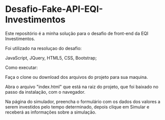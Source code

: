 # Desafio-Fake-API-EQI-Investimentos

Este repositório é a minha solução para o desafio de front-end da EQI Investimentos.

Foi utilizado na resoluçao do desafio:

JavaScript,
JQuery,
HTML5,
CSS,
Bootstrap;

Como executar:

Faça o clone ou download dos arquivos do projeto para sua maquina.

Abra o arquivo "index.html" que está na raiz do projeto, que foi baixado no passo da instalação, com o navegador.

Na página do simulador, preencha o formulário com os dados dos valores a serem investidos pelo tempo determinado, depois clique em Simular e receberá as informações sobre a simulação.
